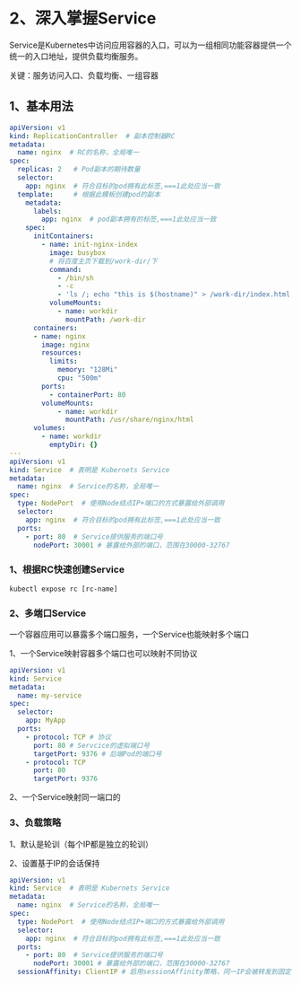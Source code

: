 # 2、深入掌握Service

Service是Kubernetes中访问应用容器的入口，可以为一组相同功能容器提供一个统一的入口地址，提供负载均衡服务。

关键：服务访问入口、负载均衡、一组容器



## 1、基本用法

~~~yaml
apiVersion: v1
kind: ReplicationController  # 副本控制器RC
metadata:
  name: nginx  # RC的名称，全局唯一
spec:
  replicas: 2   # Pod副本的期待数量
  selector:
    app: nginx  # 符合目标的pod拥有此标签,===1此处应当一致
  template:     # 根据此模板创建pod的副本
    metadata:
      labels:
        app: nginx  # pod副本拥有的标签,===1此处应当一致
    spec:
      initContainers:
        - name: init-nginx-index
          image: busybox
          # 将百度主页下载到/work-dir/下
          command:
            - /bin/sh
            - -c
            - 'ls /; echo "this is $(hostname)" > /work-dir/index.html; ls /;'
          volumeMounts:
            - name: workdir
              mountPath: /work-dir
      containers:
      - name: nginx
        image: nginx
        resources:
          limits:
            memory: "128Mi"
            cpu: "500m"
        ports:
          - containerPort: 80
        volumeMounts:
            - name: workdir
              mountPath: /usr/share/nginx/html
      volumes:
        - name: workdir
          emptyDir: {}
---
apiVersion: v1
kind: Service  # 表明是 Kubernets Service
metadata:
  name: nginx  # Service的名称，全局唯一
spec:
  type: NodePort  # 使用Node结点IP+端口的方式暴露给外部调用
  selector:
    app: nginx  # 符合目标的pod拥有此标签,===1此处应当一致
  ports:
    - port: 80  # Service提供服务的端口号
      nodePort: 30001 # 暴露给外部的端口，范围在30000-32767
~~~



### 1、根据RC快速创建Service

~~~shell
kubectl expose rc [rc-name]
~~~



### 2、多端口Service

一个容器应用可以暴露多个端口服务，一个Service也能映射多个端口

1、一个Service映射容器多个端口也可以映射不同协议

~~~yaml
apiVersion: v1
kind: Service
metadata:
  name: my-service
spec:
  selector:
    app: MyApp
  ports:
    - protocol: TCP # 协议
      port: 80 # Servcice的虚拟端口号
      targetPort: 9376 # 后端Pod的端口号
    - protocol: TCP
      port: 80
      targetPort: 9376
~~~



2、一个Service映射同一端口的



### 3、负载策略

1、默认是轮训（每个IP都是独立的轮训）

2、设置基于IP的会话保持

~~~yaml
apiVersion: v1
kind: Service  # 表明是 Kubernets Service
metadata:
  name: nginx  # Service的名称，全局唯一
spec:
  type: NodePort  # 使用Node结点IP+端口的方式暴露给外部调用
  selector:
    app: nginx  # 符合目标的pod拥有此标签,===1此处应当一致
  ports:
    - port: 80  # Service提供服务的端口号
      nodePort: 30001 # 暴露给外部的端口，范围在30000-32767
  sessionAffinity: ClientIP # 启用sessionAffinity策略，同一IP会被转发到固定的某个Pod上
~~~


